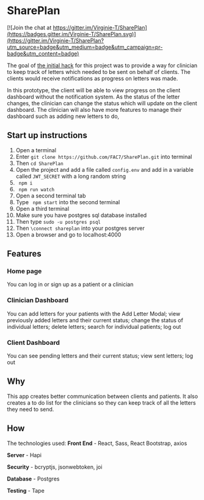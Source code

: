 # SharePlan

[![Join the chat at https://gitter.im/Virginie-T/SharePlan](https://badges.gitter.im/Virginie-T/SharePlan.svg)](https://gitter.im/Virginie-T/SharePlan?utm_source=badge&utm_medium=badge&utm_campaign=pr-badge&utm_content=badge)

The goal of [the initial hack](https://github.com/katbow/annafreud-hackathon)
for this project was to provide a way for clinician to keep track of letters
which needed to be sent on behalf of clients. The clients would receive
notifications as progress on letters was made.

In this prototype, the client will be able to view progress on the client dashboard without the notification system.
As the status of the letter changes, the clinician can change the status which will update on the client dashboard.
The clinician will also have more features to manage their dashboard such as adding new letters to do, 

## Start up instructions
1. Open a terminal
1. Enter ``git clone https://github.com/FAC7/SharePlan.git`` into terminal
1. Then `` cd SharePlan ``
1. Open the project and add a file called `config.env` and add in a variable called `JWT_SECRET` with a long random string
1. `` npm i``
1. `` npm run watch``
1. Open a second terminal tab
1. Type `` npm start`` into the second terminal
1. Open a third terminal
1. Make sure you have postgres sql database installed
1. Then type ``sudo -u postgres psql``
1. Then ``\connect shareplan`` into your postgres server 
1. Open a browser and go to localhost:4000 

## Features
### Home page
You can log in or sign up as a patient or a clinician 

### Clinician Dashboard
You can add letters for your patients with the Add Letter Modal; view previously added letters and their current status; change the status of individual letters; delete letters; search for individual patients; log out

### Client Dashboard
You can see pending letters and their current status; view sent letters; log out

## Why
This app creates better communication between clients and patients. It also creates a to do list for the clinicians so they can keep track of all the letters they need to send. 

## How
The technologies used:
**Front End** - React, Sass, React Bootstrap, axios

**Server** - Hapi

**Security** - bcryptjs, jsonwebtoken, joi

**Database** - Postgres

**Testing** - Tape
